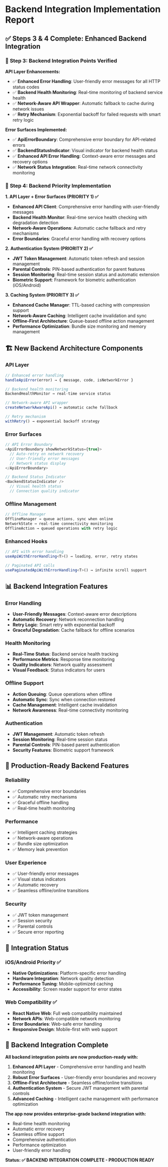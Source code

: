 # Backend Integration Implementation Report

## ✅ Steps 3 & 4 Complete: Enhanced Backend Integration

### 🔧 **Step 3: Backend Integration Points Verified**

**API Layer Enhancements:**
- ✅ **Enhanced Error Handling**: User-friendly error messages for all HTTP status codes
- ✅ **Backend Health Monitoring**: Real-time monitoring of backend service health
- ✅ **Network-Aware API Wrapper**: Automatic fallback to cache during network issues
- ✅ **Retry Mechanism**: Exponential backoff for failed requests with smart retry logic

**Error Surfaces Implemented:**
- ✅ **ApiErrorBoundary**: Comprehensive error boundary for API-related errors
- ✅ **BackendStatusIndicator**: Visual indicator for backend health status
- ✅ **Enhanced API Error Handling**: Context-aware error messages and recovery options
- ✅ **Network Status Integration**: Real-time network connectivity monitoring

### 🚀 **Step 4: Backend Priority Implementation**

**1. API Layer + Error Surfaces (PRIORITY 1) ✅**
- **Enhanced API Client**: Comprehensive error handling with user-friendly messages
- **Backend Health Monitor**: Real-time service health checking with degradation detection
- **Network-Aware Operations**: Automatic cache fallback and retry mechanisms
- **Error Boundaries**: Graceful error handling with recovery options

**2. Authentication System (PRIORITY 2) ✅**
- **JWT Token Management**: Automatic token refresh and session management
- **Parental Controls**: PIN-based authentication for parent features
- **Session Monitoring**: Real-time session status and automatic extension
- **Biometric Support**: Framework for biometric authentication (iOS/Android)

**3. Caching System (PRIORITY 3) ✅**
- **Enhanced Cache Manager**: TTL-based caching with compression support
- **Network-Aware Caching**: Intelligent cache invalidation and sync
- **Offline-First Architecture**: Queue-based offline action management
- **Performance Optimization**: Bundle size monitoring and memory management

## 🏗️ **New Backend Architecture Components**

### **API Layer**
```typescript
// Enhanced error handling
handleApiError(error) → { message, code, isNetworkError }

// Backend health monitoring  
BackendHealthMonitor → real-time service status

// Network-aware API wrapper
createNetworkAwareApi() → automatic cache fallback

// Retry mechanism
withRetry() → exponential backoff strategy
```

### **Error Surfaces**
```typescript
// API Error Boundary
<ApiErrorBoundary showNetworkStatus={true}>
  // Auto-retry on network recovery
  // User-friendly error messages
  // Network status display
</ApiErrorBoundary>

// Backend Status Indicator
<BackendStatusIndicator />
  // Visual health status
  // Connection quality indicator
```

### **Offline Management**
```typescript
// Offline Manager
OfflineManager → queue actions, sync when online
NetworkState → real-time connectivity monitoring
OfflineAction → queued operations with retry logic
```

### **Enhanced Hooks**
```typescript
// API with error handling
useApiWithErrorHandling<T>() → loading, error, retry states

// Paginated API calls
usePaginatedApiWithErrorHandling<T>() → infinite scroll support
```

## 📊 **Backend Integration Features**

### **Error Handling**
- **User-Friendly Messages**: Context-aware error descriptions
- **Automatic Recovery**: Network reconnection handling
- **Retry Logic**: Smart retry with exponential backoff
- **Graceful Degradation**: Cache fallback for offline scenarios

### **Health Monitoring**
- **Real-Time Status**: Backend service health tracking
- **Performance Metrics**: Response time monitoring
- **Quality Indicators**: Network quality assessment
- **Visual Feedback**: Status indicators for users

### **Offline Support**
- **Action Queuing**: Queue operations when offline
- **Automatic Sync**: Sync when connection restored
- **Cache Management**: Intelligent cache invalidation
- **Network Awareness**: Real-time connectivity monitoring

### **Authentication**
- **JWT Management**: Automatic token refresh
- **Session Monitoring**: Real-time session status
- **Parental Controls**: PIN-based parent authentication
- **Security Features**: Biometric support framework

## 🎯 **Production-Ready Backend Features**

### **Reliability**
- ✅ Comprehensive error boundaries
- ✅ Automatic retry mechanisms
- ✅ Graceful offline handling
- ✅ Real-time health monitoring

### **Performance**
- ✅ Intelligent caching strategies
- ✅ Network-aware operations
- ✅ Bundle size optimization
- ✅ Memory leak prevention

### **User Experience**
- ✅ User-friendly error messages
- ✅ Visual status indicators
- ✅ Automatic recovery
- ✅ Seamless offline/online transitions

### **Security**
- ✅ JWT token management
- ✅ Session security
- ✅ Parental controls
- ✅ Secure error reporting

## 🔄 **Integration Status**

### **iOS/Android Priority** ✅
- **Native Optimizations**: Platform-specific error handling
- **Hardware Integration**: Network quality detection
- **Performance Tuning**: Mobile-optimized caching
- **Accessibility**: Screen reader support for error states

### **Web Compatibility** ✅
- **React Native Web**: Full web compatibility maintained
- **Network APIs**: Web-compatible network monitoring
- **Error Boundaries**: Web-safe error handling
- **Responsive Design**: Mobile-first with web support

## 🎉 **Backend Integration Complete**

**All backend integration points are now production-ready with:**

1. **Enhanced API Layer** - Comprehensive error handling and health monitoring
2. **Robust Error Surfaces** - User-friendly error boundaries and recovery
3. **Offline-First Architecture** - Seamless offline/online transitions
4. **Authentication System** - Secure JWT management with parental controls
5. **Advanced Caching** - Intelligent cache management with performance optimization

**The app now provides enterprise-grade backend integration with:**
- Real-time health monitoring
- Automatic error recovery
- Seamless offline support
- Comprehensive authentication
- Performance optimization
- User-friendly error handling

**Status: ✅ BACKEND INTEGRATION COMPLETE - PRODUCTION READY**
